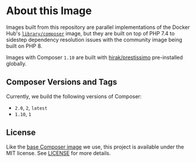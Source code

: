 # About this Image

Images built from this repository are parallel implementations of the Docker Hub's [`library/composer`](https://hub.docker.com/_/composer) image,
but they are built on top of PHP 7.4 to sidestep dependency resolution issues with the community image being built on PHP 8.

Images with Composer `1.10` are built with [hirak/prestissimo](https://packagist.org/packages/hirak/prestissimo) pre-installed globally.

## Composer Versions and Tags

Currently, we build the following versions of Composer:

- `2.0`, `2`, `latest`
- `1.10`, `1`

## License

Like the [base Composer image](https://github.com/composer/docker) we use, this project is available under the MIT license. See [LICENSE](LICENSE) for more details.
